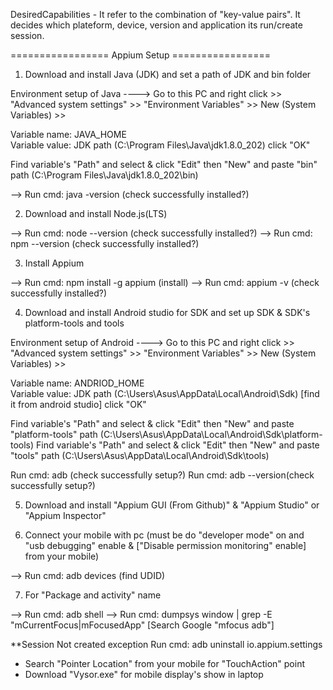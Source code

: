 
DesiredCapabilities - 
It refer to the combination of "key-value pairs". It decides which plateform, device, version and application its run/create session. 


================= Appium Setup ================= 


1. Download and install Java (JDK) and set a path of JDK and bin folder

Environment setup of Java ---->
Go to this PC and right click >> "Advanced system settings" >> "Environment Variables" >> New (System Variables) >> 

Variable name: JAVA_HOME   
Variable value: JDK path (C:\Program Files\Java\jdk1.8.0_202)
click "OK"

Find variable's "Path" and select & click "Edit" then "New" and paste "bin" path (C:\Program Files\Java\jdk1.8.0_202\bin)

--> Run cmd: java -version (check successfully installed?)

2. Download and install Node.js(LTS)

--> Run cmd: node --version (check successfully installed?)
--> Run cmd: npm --version (check successfully installed?)

3. Install Appium

--> Run cmd: npm install -g appium (install)
--> Run cmd: appium -v (check successfully installed?)

4. Download and install Android studio for SDK and set up SDK & SDK's platform-tools and tools 

Environment setup of Android ---->
Go to this PC and right click >> "Advanced system settings" >> "Environment Variables" >> New (System Variables) >> 

Variable name: ANDRIOD_HOME   
Variable value: JDK path (C:\Users\Asus\AppData\Local\Android\Sdk) [find it from android studio]
click "OK"

Find variable's "Path" and select & click "Edit" then "New" and paste "platform-tools" path (C:\Users\Asus\AppData\Local\Android\Sdk\platform-tools)
Find variable's "Path" and select & click "Edit" then "New" and paste "tools" path (C:\Users\Asus\AppData\Local\Android\Sdk\tools)

Run cmd: adb (check successfully setup?)
Run cmd: adb --version(check successfully setup?)

5. Download and install "Appium GUI (From Github)" & "Appium Studio" or "Appium Inspector" 

 
6. Connect your mobile with pc (must be do "developer mode" on and "usb debugging" enable & ["Disable permission monitoring" enable] from your mobile)

--> Run cmd: adb devices (find UDID)

7. For "Package and activity" name 

--> Run cmd: adb shell 
--> Run cmd: dumpsys window | grep -E "mCurrentFocus|mFocusedApp"  [Search Google "mfocus adb"]

**Session Not created exception
Run cmd: adb uninstall io.appium.settings

* Search "Pointer Location" from your mobile for "TouchAction" point
* Download "Vysor.exe" for mobile display's show in laptop

 
